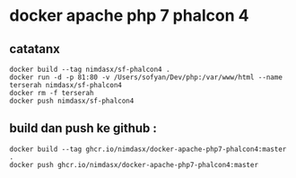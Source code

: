 # docker apache php 7 phalcon 4

## catatanx
````
docker build --tag nimdasx/sf-phalcon4 .   
docker run -d -p 81:80 -v /Users/sofyan/Dev/php:/var/www/html --name terserah nimdasx/sf-phalcon4  
docker rm -f terserah  
docker push nimdasx/sf-phalcon4  
````

## build dan push ke github :
````
docker build --tag ghcr.io/nimdasx/docker-apache-php7-phalcon4:master .
docker push ghcr.io/nimdasx/docker-apache-php7-phalcon4:master
````
